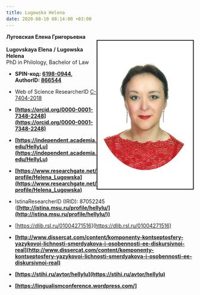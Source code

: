 ```yaml
---
title: Lugowska Helena
date: 2020-08-10 08:14:00 +03:00
---
```


**Луговская Елена Григорьевна**
<br>
<img width="257" height="397" align="right"  border="2" alt="" src="Lugowsk_.jpg"/>
<br>
**Lugovskaya Elena**  **/**   **Lugowska Helena**
<br>
PhD in Philology, Bachelor of Law
<br>

* **SPIN-код: [6198-0944](https://www.elibrary.ru/author_profile.asp?authorid=866544), AuthorID: [866544](https://www.elibrary.ru/author_items.asp?authorid=866544)**
* Web of Science ResearcherID [C-7404-2018](https://publons.com/researcher/C-7404-2018/ "Copy and share this profile's URL")
* **[https://orcid.org/0000-0001-7348-2248](https://orcid.org/0000-0001-7348-2248)**
* **[https://independent.academia.edu/HellyLu](https://independent.academia.edu/HellyLu)**
* **[https://www.researchgate.net/profile/Helena_Lugowska](https://www.researchgate.net/profile/Helena_Lugowska)**

* IstinaResearcherID (IRID): 87052245 (**[http://istina.msu.ru/profile/hellylu/](http://istina.msu.ru/profile/hellylu/))**

* [https://dlib.rsl.ru/01004271516](https://dlib.rsl.ru/01004271516)
* **[http://www.dissercat.com/content/komponenty-kontseptosfery-yazykovoi-lichnosti-smerdyakova-i-osobennosti-ee-diskursivnoi-real](http://www.dissercat.com/content/komponenty-kontseptosfery-yazykovoi-lichnosti-smerdyakova-i-osobennosti-ee-diskursivnoi-real)**

* **[https://stihi.ru/avtor/hellylu](https://stihi.ru/avtor/hellylu)**

* **[https://lingualismconference.wordpress.com/]**


